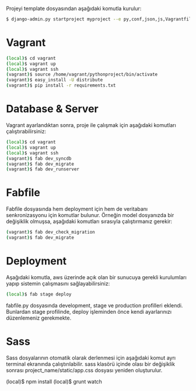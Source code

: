 Projeyi template dosyasından aşağıdaki komutla kurulur:

```bash
$ django-admin.py startproject myproject --e py,conf,json,js,Vagrantfile,sample,html,gitignore --template=https://github.com/omerucel/django-project-template/archive/master.zip
```

# Vagrant

```bash
(local)$ cd vagrant
(local)$ vagrant up
(local)$ vagrant ssh
(vagrant)$ source /home/vagrant/pythonproject/bin/activate
(vagrant)$ easy_install -U distribute
(vagrant)$ pip install -r requirements.txt
```

# Database & Server

Vagrant ayarlandıktan sonra, proje ile çalışmak için aşağıdaki komutları çalıştırabilirsiniz:

```bash
(local)$ cd vagrant
(local)$ vagrant up
(local)$ vagrant ssh
(vagrant)$ fab dev_syncdb
(vagrant)$ fab dev_migrate
(vagrant)$ fab dev_runserver
```
# Fabfile

Fabfile dosyasında hem deployment için hem de veritabanı senkronizasyonu için komutlar bulunur. Örneğin model dosyanızda bir değişiklik olmuşsa, aşağıdaki komutları sırasıyla çalıştırmanız gerekir:

```bash
(vagrant)$ fab dev_check_migration
(vagrant)$ fab dev_migrate
```

# Deployment

Aşağıdaki komutla, aws üzerinde açık olan bir sunucuya gerekli kurulumları yapıp sistemin çalışmasını sağlayabilirsiniz:

```bash
(local)$ fab stage deploy
```

fabfile.py dosyasında development, stage ve production profilleri eklendi. Bunlardan stage profilinde, deploy işleminden önce kendi ayarlarınızı düzenlemeniz gerekmekte.

# Sass

Sass dosyalarının otomatik olarak derlenmesi için aşağıdaki komut ayrı terminal ekranında çalıştırılabilir. sass klasörü içinde olası bir değişiklik sonrası project_name/static/app.css dosyası yeniden oluşturulur.

(local)$ npm install
(local)$ grunt watch
